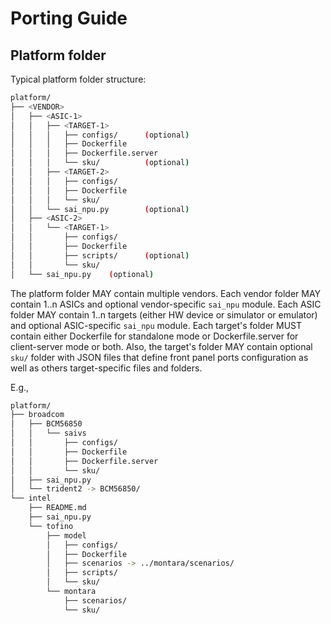 # Porting Guide

## Platform folder

Typical platform folder structure:
```sh
platform/
├── <VENDOR>
│   ├── <ASIC-1>
│   │   ├── <TARGET-1>
│   │   │   ├── configs/      (optional)
│   │   │   ├── Dockerfile
│   │   │   ├── Dockerfile.server
│   │   │   └── sku/          (optional)
│   │   ├── <TARGET-2>
│   │   │   ├── configs/
│   │   │   ├── Dockerfile
│   │   │   └── sku/
│   │   └── sai_npu.py        (optional)
│   ├── <ASIC-2>
│   │   └── <TARGET-1>
│   │       ├── configs/
│   │       ├── Dockerfile
│   │       ├── scripts/      (optional)
│   │       └── sku/
│   └── sai_npu.py    (optional)
```

The platform folder MAY contain multiple vendors. Each vendor folder MAY contain 1..n ASICs and optional vendor-specific `sai_npu` module. Each ASIC folder MAY contain 1..n targets (either HW device or simulator or emulator) and optional ASIC-specific `sai_npu` module. Each target's folder MUST contain either Dockerfile for standalone mode or Dockerfile.server for client-server mode or both. Also, the target's folder MAY contain optional `sku/` folder with JSON files that define front panel ports configuration as well as others target-specific files and folders.

E.g.,
```sh
platform/
├── broadcom
│   ├── BCM56850
│   │   └── saivs
│   │       ├── configs/
│   │       ├── Dockerfile
│   │       ├── Dockerfile.server
│   │       └── sku/
│   ├── sai_npu.py
│   └── trident2 -> BCM56850/
└── intel
    ├── README.md
    ├── sai_npu.py
    └── tofino
        ├── model
        │   ├── configs/
        │   ├── Dockerfile
        │   ├── scenarios -> ../montara/scenarios/
        │   ├── scripts/
        │   └── sku/
        └── montara
            ├── scenarios/
            └── sku/
```

